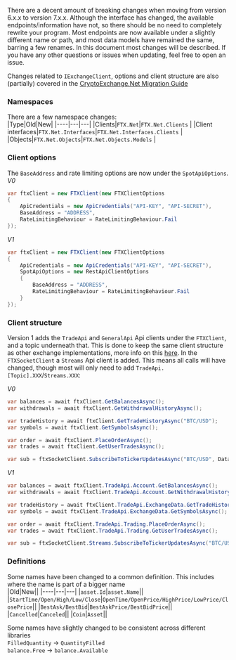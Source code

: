 There are a decent amount of breaking changes when moving from version 6.x.x to version 7.x.x. Although the interface has changed, the available endpoints/information have not, so there should be no need to completely rewrite your program.
Most endpoints are now available under a slightly different name or path, and most data models have remained the same, barring a few renames.
In this document most changes will be described. If you have any other questions or issues when updating, feel free to open an issue.

Changes related to `IExchangeClient`, options and client structure are also (partially) covered in the [CryptoExchange.Net Migration Guide](https://github.com/JKorf/CryptoExchange.Net/wiki/Migration-Guide)

### Namespaces
There are a few namespace changes:  
|Type|Old|New|
|----|---|---|
|Clients|`FTX.Net`|`FTX.Net.Clients`  |
|Client interfaces|`FTX.Net.Interfaces`|`FTX.Net.Interfaces.Clients`  |
|Objects|`FTX.Net.Objects`|`FTX.Net.Objects.Models`  |

### Client options
The `BaseAddress` and rate limiting options are now under the `SpotApiOptions`.  
*V0*
````C#
var ftxClient = new FTXClient(new FTXClientOptions
{
	ApiCredentials = new ApiCredentials("API-KEY", "API-SECRET"),
	BaseAddress = "ADDRESS",
	RateLimitingBehaviour = RateLimitingBehaviour.Fail
});
````

*V1*
````C#
var ftxClient = new FTXClient(new FTXClientOptions
{
	ApiCredentials = new ApiCredentials("API-KEY", "API-SECRET"),
	SpotApiOptions = new RestApiClientOptions
	{
		BaseAddress = "ADDRESS",
		RateLimitingBehaviour = RateLimitingBehaviour.Fail
	}
});
````

### Client structure
Version 1 adds the `TradeApi` and `GeneralApi` Api clients under the `FTXClient`, and a topic underneath that. This is done to keep the same client structure as other exchange implementations, more info on this [here](https://github.com/Jkorf/CryptoExchange.Net/wiki/Clients).
In the `FTXSocketClient` a `Streams` Api client is added. This means all calls will have changed, though most will only need to add `TradeApi.[Topic].XXX`/`Streams.XXX`:

*V0*
````C#
var balances = await ftxClient.GetBalancesAsync();
var withdrawals = await ftxClient.GetWithdrawalHistoryAsync();

var tradeHistory = await ftxClient.GetTradeHistoryAsync("BTC/USD");
var symbols = await ftxClient.GetSymbolsAsync();

var order = await ftxClient.PlaceOrderAsync();
var trades = await ftxClient.GetUserTradesAsync();

var sub = ftxSocketClient.SubscribeToTickerUpdatesAsync("BTC/USD", DataHandler);
````

*V1*  
````C#
var balances = await ftxClient.TradeApi.Account.GetBalancesAsync();
var withdrawals = await ftxClient.TradeApi.Account.GetWithdrawalHistoryAsync();

var tradeHistory = await ftxClient.TradeApi.ExchangeData.GetTradeHistoryAsync("BTC/USD");
var symbols = await ftxClient.TradeApi.ExchangeData.GetSymbolsAsync();

var order = await ftxClient.TradeApi.Trading.PlaceOrderAsync();
var trades = await ftxClient.TradeApi.Trading.GetUserTradesAsync();

var sub = ftxSocketClient.Streams.SubscribeToTickerUpdatesAsync("BTC/USD", DataHandler);
````

### Definitions
Some names have been changed to a common definition. This includes where the name is part of a bigger name  
|Old|New||
|----|---|---|
|`asset.Id`|`asset.Name`||
|`StartTime/Open/High/Low/Close`|`OpenTime/OpenPrice/HighPrice/LowPrice/ClosePrice`||
|`BestAsk/BestBid`|`BestAskPrice/BestBidPrice`||
|`Cancelled`|`Canceled`||
|`Coin`|`Asset`||

Some names have slightly changed to be consistent across different libraries   
`FilledQuantity` -> `QuantityFilled`  
`balance.Free` -> `balance.Available`  
